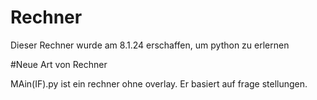 # Rechner
Dieser Rechner wurde am 8.1.24 erschaffen, um python zu erlernen

#Neue Art von Rechner

MAin(IF).py ist ein rechner ohne overlay. Er basiert auf frage stellungen.
